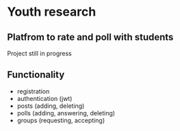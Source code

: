 # Youth research
## Platfrom to rate and poll with students
Project still in progress
## Functionality
- registration
- authentication (jwt)
- posts (adding, deleting)
- polls (adding, answering, deleting)
- groups (requesting, accepting)
